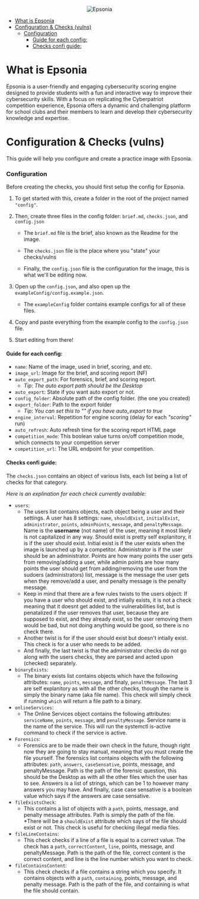 <p align="center">
   <img alt="Epsonia" src="https://raw.githubusercontent.com/maytees/epsonia/10d9ef716c69eaf93fb349c390c84c0193782407/LongBanner.svg" />
</p>

- [What is Epsonia](#what-is-epsonia)
- [Configuration \& Checks (vulns)](#configuration--checks-vulns)
    - [Configuration](#configuration)
      - [Guide for each config:](#guide-for-each-config)
      - [Checks confi guide:](#checks-confi-guide)

# What is Epsonia

Epsonia is a user-friendly and engaging cybersecurity scoring engine designed to
provide students with a fun and interactive way to improve their cybersecurity
skills. With a focus on replicating the Cyberpatriot competition experience,
Epsonia offers a dynamic and challenging platform for school clubs and their
members to learn and develop their cybersecurity knowledge and expertise.

# Configuration & Checks (vulns)

This guide will help you configure and create a practice image with Epsonia.

### Configuration

Before creating the checks, you should first setup the config for Epsonia.

1. To get started with this, create a folder in the root of the project named
   `"config"`.
2. Then, create three files in the config folder: `brief.md`, `checks.json`, and
   `config.json`
   - The `brief.md` file is the brief, also known as the Readme for the image.

   - The `checks.json` file is the place where you "state" your checks/vulns
   - Finally, the `config.json` file is the configuration for the image, this is
     what we'll be editing now.

3. Open up the `config.json`, and also open up the
   `exampleConfig/config.example.json`.

   - The `exampleConfig` folder contains example configs for all of these files.

4. Copy and paste everything from the example config to the `config.json` file.
5. Start editing from there!

#### Guide for each config:

- `name`: Name of the image, used in brief, scoring, and etc.
- `image_url`: Image for the brief, and scoring report (NF)
- `auto_export_path`: For forensics, brief, and scoring report.
  - _Tip_: _The auto export path should be the Desktop_
- `auto_export`: State if you want auto export or not.
- `config_folder`: Absolute path of the config folder. (the one you created)
- `export_folder`: Path to the export folder
  - _Tip_: _You can set this to "" if you have auto_export to true_
- `engine_interval`: Repetition for engine scoring (delay for each _"scoring"_
  run)
- `auto_refresh`: Auto refresh time for the scoring report HTML page
- `competition_mode`: This boolean value turns on/off competition mode, which
  connects to your competition server
- `competition_url`: The URL endpoint for your competition.

#### Checks confi guide:

The `checks.json` contains an object of various lists, each list being a list of
checks for that category.

_Here is an explination for each check currently available:_

- `users`:
  - The users list contains objects, each object being a user and their
    settings. A user has 8 settings: `name`, `shouldExist`, `initialExist`,
    `administrator`, `points`, `adminPoints`, `message`, and `penaltyMessage`.
    Name is the **username** (not name) of the user, meaning it most likely is
    not capitalized in any way. Should exist is pretty self explanitory, it is
    if the user should exist. Initial exist is if the user exists when the image
    is launched up by a competitor. Administrator is if the user should be an
    administrator. Points are how many points the user gets from removing/adding
    a user, while admin points are how many points the user should get from
    adding/removing the user from the sudoers (administrators) list, message is
    the message the user gets when they remove/add a user, and penalty message
    is the penalty message.
  - Keep in mind that there are a few rules twists to the users object: If you
    have a user who should exist, and intially exists, it is not a check meaning
    that it doesnt get added to the vulnerabilities list, but is penatalized if
    the user removes that user, because they are supposed to exist, and they
    already exist, so the user removing them would be bad, but not doing
    anything would be good, so there is no check there.
  - Another twist is for if the user should exist but doesn't intially exist.
    This check is for a user who needs to be added.
  - And finally, the last twist is that the administrator checks do not go along
    with the users checks, they are parsed and acted upon (checked) separately.
- `binaryExists`:
  - The binary exists list contains objects which have the following attributes:
    `name`, `points`, `message`, and finaly, `penaltMessage`. The last 3 are
    self explanitory as with all the other checks, though the name is simply the
    binary name (aka file name). This check will simply check if running `which`
    will return a file path to a binary.
- `onlineServices`:
  - The Online Services object contains the following attributes: `serviceName`,
    `points`, `message`, and `penaltyMessage`. Service name is the name of the
    service. This will run the systemctl is-active command to check if the
    service is active.
- `Forensics`:
  - Forensics are to be made their own check in the future, though right now
    they are going to stay manual, meaning that you must create the file
    yourself. The forensics list contains objects with the following attributes:
    `path`, `answers`, `caseSensative`, points, message, and penaltyMessage.
    Path is the path of the forensic question, this should be the Desktop as
    with all the other files which the user has to see. Answers is a list of
    strings, which can be 1 to however many answers you may have. And finally,
    case case sensative is a boolean value which says if the answers are case
    sensative.
- `fileExistsCheck`:
  - This contains a list of objects with a `path`, points, message, and penalty
    message attributes. Path is simply the path of the file. *There will be a
    `shouldExist` attribute which says of the file should exist or not. This
    check is useful for checking illegal media files.
- `fileLineContains`:
  - This check checks if a line of a file is equal to a correct value. The check
    has a `path`, `correctContent`, `line`, points, message, and penaltyMessage.
    Path is the path of the file, correct content is the correct content, and
    line is the line number which you want to check.
- `fileContainsContent`:
  - This check checks if a file contains a string which you specify. It contains
    objects with a `path`, `containing`, points, message, and penalty message.
    Path is the path of the file, and containing is what the file should
    contain.
